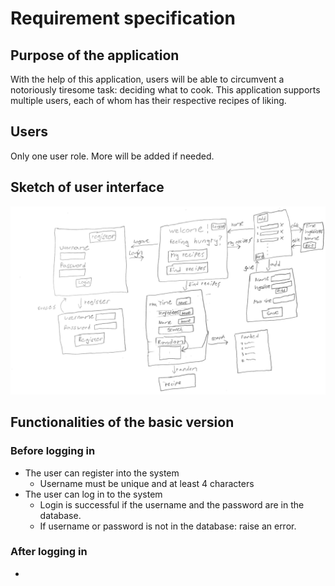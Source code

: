 # Requirement specification
## Purpose of the application
With the help of this application, users will be able to circumvent a notoriously tiresome task: deciding what to cook.
This application supports multiple users, each of whom has their respective recipes of liking. 
## Users
Only one user role. More will be added if needed.
## Sketch of user interface
![User interface sketch](https://github.com/Germuu/ot-harjoitusty-/blob/master/documentation/Pictures/k%C3%A4ytt%C3%B6liittym%C3%A4%C3%B6.png)
## Functionalities of the basic version
### Before logging in
- The user can register into the system
  * Username must be unique and at least 4 characters
- The user can log in to the system
  * Login is successful if the username and the password are in the database.
  * If username or password is not in the database: raise an error.
### After logging in
- 
